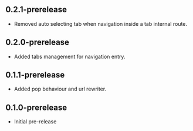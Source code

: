 ## 0.2.1-prerelease

* Removed auto selecting tab when navigation inside a tab internal route.

## 0.2.0-prerelease

* Added tabs management for navigation entry.

## 0.1.1-prerelease

* Added pop behaviour and url rewriter.

## 0.1.0-prerelease

* Initial pre-release
